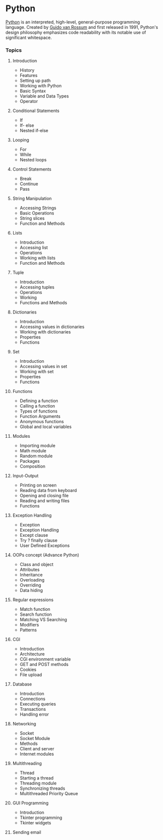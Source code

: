 # Python 
[Python](https://www.python.org/) is an interpreted, high-level, general-purpose programming language. Created by [Guido van Rossum](https://gvanrossum.github.io/) and first released in 1991, Python's design philosophy emphasizes code readability with its notable use of significant whitespace.

### Topics
01. Introduction
    - History
    - Features
    - Setting up path
    - Working with Python
    - Basic Syntax
    - Variable and Data Types
    - Operator

02. Conditional Statements
    - If
    - If- else
    - Nested if-else

03. Looping
    - For
    - While
    - Nested loops

04. Control Statements
    - Break
    - Continue
    - Pass

05. String Manipulation
    - Accessing Strings
    - Basic Operations
    - String slices
    - Function and Methods

06. Lists
    - Introduction
    - Accessing list
    - Operations
    - Working with lists
    - Function and Methods

07. Tuple
    - Introduction
    - Accessing tuples
    - Operations
    - Working
    - Functions and Methods

08. Dictionaries
    - Introduction
    - Accessing values in dictionaries
    - Working with dictionaries
    - Properties
    - Functions

09. Set
    - Introduction
    - Accessing values in set
    - Working with set
    - Properties
    - Functions

09. Functions
    - Defining a function
    - Calling a function
    - Types of functions
    - Function Arguments
    - Anonymous functions
    - Global and local variables

10. Modules
    - Importing module
    - Math module
    - Random module
    - Packages
    - Composition

11. Input-Output
    - Printing on screen
    - Reading data from keyboard
    - Opening and closing file
    - Reading and writing files
    - Functions

12. Exception Handling
    - Exception
    - Exception Handling
    - Except clause
    - Try ? finally clause
    - User Defined Exceptions

13. OOPs concept (Advance Python)
    - Class and object
    - Attributes
    - Inheritance
    - Overloading
    - Overriding
    - Data hiding

14. Regular expressions
    - Match function
    - Search function
    - Matching VS Searching
    - Modifiers
    - Patterns

15. CGI
    - Introduction
    - Architecture
    - CGI environment variable
    - GET and POST methods
    - Cookies
    - File upload

16. Database
    - Introduction
    - Connections
    - Executing queries
    - Transactions
    - Handling error

17. Networking
    - Socket
    - Socket Module
    - Methods
    - Client and server
    - Internet modules

18. Multithreading
    - Thread
    - Starting a thread
    - Threading module
    - Synchronizing threads
    - Multithreaded Priority Queue

19. GUI Programming
    - Introduction
    - Tkinter programming
    - Tkinter widgets

20. Sending email
